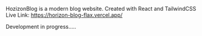 HozizonBlog is a modern blog website. Created with React and TailwindCSS
Live Link: https://horizon-blog-flax.vercel.app/

Development in progress.....

